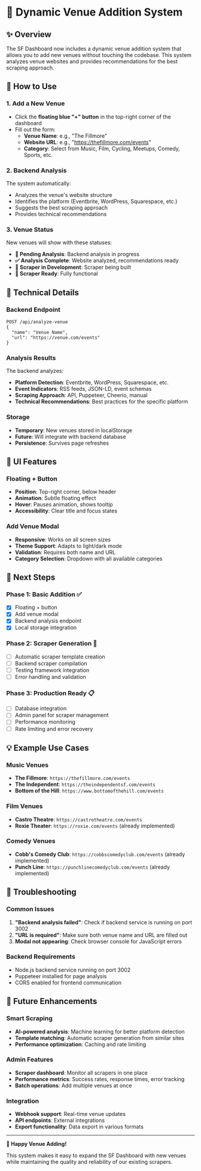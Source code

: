 # 🎯 Dynamic Venue Addition System

## ✨ **Overview**
The SF Dashboard now includes a dynamic venue addition system that allows you to add new venues without touching the codebase. This system analyzes venue websites and provides recommendations for the best scraping approach.

## 🚀 **How to Use**

### 1. **Add a New Venue**
- Click the **floating blue "+" button** in the top-right corner of the dashboard
- Fill out the form:
  - **Venue Name**: e.g., "The Fillmore"
  - **Website URL**: e.g., "https://thefillmore.com/events"
  - **Category**: Select from Music, Film, Cycling, Meetups, Comedy, Sports, etc.

### 2. **Backend Analysis**
The system automatically:
- Analyzes the venue's website structure
- Identifies the platform (Eventbrite, WordPress, Squarespace, etc.)
- Suggests the best scraping approach
- Provides technical recommendations

### 3. **Venue Status**
New venues will show with these statuses:
- **🔄 Pending Analysis**: Backend analysis in progress
- **✅ Analysis Complete**: Website analyzed, recommendations ready
- **🚧 Scraper in Development**: Scraper being built
- **🎯 Scraper Ready**: Fully functional

## 🔧 **Technical Details**

### **Backend Endpoint**
```
POST /api/analyze-venue
{
  "name": "Venue Name",
  "url": "https://venue.com/events"
}
```

### **Analysis Results**
The backend analyzes:
- **Platform Detection**: Eventbrite, WordPress, Squarespace, etc.
- **Event Indicators**: RSS feeds, JSON-LD, event schemas
- **Scraping Approach**: API, Puppeteer, Cheerio, manual
- **Technical Recommendations**: Best practices for the specific platform

### **Storage**
- **Temporary**: New venues stored in localStorage
- **Future**: Will integrate with backend database
- **Persistence**: Survives page refreshes

## 🎨 **UI Features**

### **Floating + Button**
- **Position**: Top-right corner, below header
- **Animation**: Subtle floating effect
- **Hover**: Pauses animation, shows tooltip
- **Accessibility**: Clear title and focus states

### **Add Venue Modal**
- **Responsive**: Works on all screen sizes
- **Theme Support**: Adapts to light/dark mode
- **Validation**: Requires both name and URL
- **Category Selection**: Dropdown with all available categories

## 🚀 **Next Steps**

### **Phase 1: Basic Addition** ✅
- [x] Floating + button
- [x] Add venue modal
- [x] Backend analysis endpoint
- [x] Local storage integration

### **Phase 2: Scraper Generation** 🚧
- [ ] Automatic scraper template creation
- [ ] Backend scraper compilation
- [ ] Testing framework integration
- [ ] Error handling and validation

### **Phase 3: Production Ready** 📋
- [ ] Database integration
- [ ] Admin panel for scraper management
- [ ] Performance monitoring
- [ ] Rate limiting and error recovery

## 💡 **Example Use Cases**

### **Music Venues**
- **The Fillmore**: `https://thefillmore.com/events`
- **The Independent**: `https://theindependentsf.com/events`
- **Bottom of the Hill**: `https://www.bottomofthehill.com/events`

### **Film Venues**
- **Castro Theatre**: `https://castrotheatre.com/events`
- **Roxie Theater**: `https://roxie.com/events` (already implemented)

### **Comedy Venues**
- **Cobb's Comedy Club**: `https://cobbscomedyclub.com/events` (already implemented)
- **Punch Line**: `https://punchlinecomedyclub.com/events` (already implemented)

## 🐛 **Troubleshooting**

### **Common Issues**
1. **"Backend analysis failed"**: Check if backend service is running on port 3002
2. **"URL is required"**: Make sure both venue name and URL are filled out
3. **Modal not appearing**: Check browser console for JavaScript errors

### **Backend Requirements**
- Node.js backend service running on port 3002
- Puppeteer installed for page analysis
- CORS enabled for frontend communication

## 🔮 **Future Enhancements**

### **Smart Scraping**
- **AI-powered analysis**: Machine learning for better platform detection
- **Template matching**: Automatic scraper generation from similar sites
- **Performance optimization**: Caching and rate limiting

### **Admin Features**
- **Scraper dashboard**: Monitor all scrapers in one place
- **Performance metrics**: Success rates, response times, error tracking
- **Batch operations**: Add multiple venues at once

### **Integration**
- **Webhook support**: Real-time venue updates
- **API endpoints**: External integrations
- **Export functionality**: Data export in various formats

---

**🎉 Happy Venue Adding!** 

This system makes it easy to expand the SF Dashboard with new venues while maintaining the quality and reliability of our existing scrapers.

